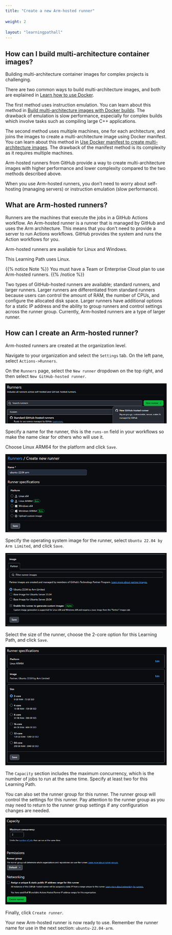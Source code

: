 ```yaml
---
title: "Create a new Arm-hosted runner"

weight: 2

layout: "learningpathall"
---
```


## How can I build multi-architecture container images?

Building multi-architecture container images for complex projects is challenging.

There are two common ways to build multi-architecture images, and both are explained in [Learn how to use Docker](/learning-paths/cross-platform/docker/).

The first method uses instruction emulation. You can learn about this method in [Build multi-architecture images with Docker buildx](/learning-paths/cross-platform/docker/buildx/). The drawback of emulation is slow performance, especially for complex builds which involve tasks such as compiling large C++ applications. 

The second method uses multiple machines, one for each architecture, and joins the images to create a multi-architecture image using Docker manifest. You can learn about this method in [Use Docker manifest to create multi-architecture images](/learning-paths/cross-platform/docker/manifest/). The drawback of the manifest method is its complexity as it requires multiple machines.

Arm-hosted runners from GitHub provide a way to create multi-architecture images with higher performance and lower complexity compared to the two methods described above. 

When you use Arm-hosted runners, you don't need to worry about self-hosting (managing servers) or instruction emulation (slow performance).

## What are Arm-hosted runners?

Runners are the machines that execute the jobs in a GitHub Actions workflow. An Arm-hosted runner is a runner that is managed by GitHub and uses the Arm architecture. This means that you don't need to provide a server to run Actions workflows. GitHub provides the system and runs the Action workflows for you.

Arm-hosted runners are available for Linux and Windows. 

This Learning Path uses Linux. 

{{% notice Note %}}
You must have a Team or Enterprise Cloud plan to use Arm-hosted runners.
{{% /notice %}}

Two types of GitHub-hosted runners are available; standard runners, and larger runners. Larger runners are differentiated from standard runners because users can control the amount of RAM, the number of CPUs, and configure the allocated disk space. Larger runners have additional options for a static IP address and the ability to group runners and control settings across the runner group. Currently, Arm-hosted runners are a type of larger runner.

## How can I create an Arm-hosted runner?

Arm-hosted runners are created at the organization level.

Navigate to your organization and select the `Settings` tab. On the left pane, select `Actions->Runners`.

On the `Runners` page, select the `New runner` dropdown on the top right, and then select `New GitHub-hosted runner`.

![new-runner #center](_images/new-runner.png)


Specify a name for the runner, this is the `runs-on` field in your workflows so make the name clear for others who will use it.

Choose Linux ARM64 for the platform and click `Save`.

![platform #center](_images/platform.png)

Specify the operating system image for the runner, select `Ubuntu 22.04 by Arm Limited`, and click `Save`.

![image #center](_images/image.png)

Select the size of the runner, choose the 2-core option for this Learning Path, and click `Save`.

![specifications #center](_images/specifications.png)

The `Capacity` section includes the maximum concurrency, which is the number of jobs to run at the same time. Specify at least two for this Learning Path.

You can also set the runner group for this runner. The runner group will control the settings for this runner. Pay attention to the runner group as you may need to return to the runner group settings if any configuration changes are needed.

![capacity #center](_images/capacity.png)

Finally, click `Create runner`.

Your new Arm-hosted runner is now ready to use. Remember the runner name for use in the next section: `ubuntu-22.04-arm`. 
